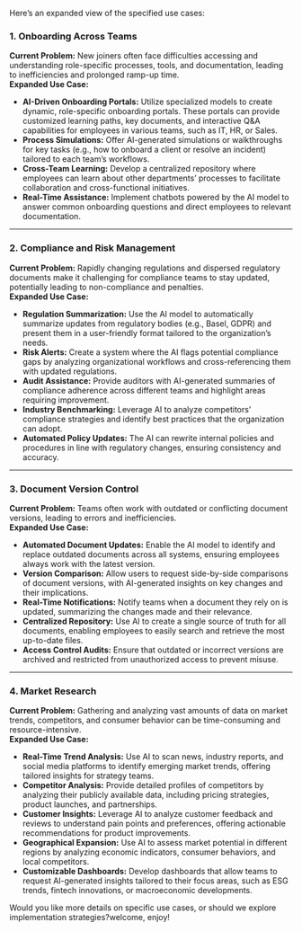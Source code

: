 Here’s an expanded view of the specified use cases:

### **1. Onboarding Across Teams**  
**Current Problem:** New joiners often face difficulties accessing and understanding role-specific processes, tools, and documentation, leading to inefficiencies and prolonged ramp-up time.  
**Expanded Use Case:**  
- **AI-Driven Onboarding Portals:** Utilize specialized models to create dynamic, role-specific onboarding portals. These portals can provide customized learning paths, key documents, and interactive Q&A capabilities for employees in various teams, such as IT, HR, or Sales.  
- **Process Simulations:** Offer AI-generated simulations or walkthroughs for key tasks (e.g., how to onboard a client or resolve an incident) tailored to each team’s workflows.  
- **Cross-Team Learning:** Develop a centralized repository where employees can learn about other departments’ processes to facilitate collaboration and cross-functional initiatives.  
- **Real-Time Assistance:** Implement chatbots powered by the AI model to answer common onboarding questions and direct employees to relevant documentation.

---

### **2. Compliance and Risk Management**  
**Current Problem:** Rapidly changing regulations and dispersed regulatory documents make it challenging for compliance teams to stay updated, potentially leading to non-compliance and penalties.  
**Expanded Use Case:**  
- **Regulation Summarization:** Use the AI model to automatically summarize updates from regulatory bodies (e.g., Basel, GDPR) and present them in a user-friendly format tailored to the organization’s needs.  
- **Risk Alerts:** Create a system where the AI flags potential compliance gaps by analyzing organizational workflows and cross-referencing them with updated regulations.  
- **Audit Assistance:** Provide auditors with AI-generated summaries of compliance adherence across different teams and highlight areas requiring improvement.  
- **Industry Benchmarking:** Leverage AI to analyze competitors’ compliance strategies and identify best practices that the organization can adopt.  
- **Automated Policy Updates:** The AI can rewrite internal policies and procedures in line with regulatory changes, ensuring consistency and accuracy.  

---

### **3. Document Version Control**  
**Current Problem:** Teams often work with outdated or conflicting document versions, leading to errors and inefficiencies.  
**Expanded Use Case:**  
- **Automated Document Updates:** Enable the AI model to identify and replace outdated documents across all systems, ensuring employees always work with the latest version.  
- **Version Comparison:** Allow users to request side-by-side comparisons of document versions, with AI-generated insights on key changes and their implications.  
- **Real-Time Notifications:** Notify teams when a document they rely on is updated, summarizing the changes made and their relevance.  
- **Centralized Repository:** Use AI to create a single source of truth for all documents, enabling employees to easily search and retrieve the most up-to-date files.  
- **Access Control Audits:** Ensure that outdated or incorrect versions are archived and restricted from unauthorized access to prevent misuse.  

---

### **4. Market Research**  
**Current Problem:** Gathering and analyzing vast amounts of data on market trends, competitors, and consumer behavior can be time-consuming and resource-intensive.  
**Expanded Use Case:**  
- **Real-Time Trend Analysis:** Use AI to scan news, industry reports, and social media platforms to identify emerging market trends, offering tailored insights for strategy teams.  
- **Competitor Analysis:** Provide detailed profiles of competitors by analyzing their publicly available data, including pricing strategies, product launches, and partnerships.  
- **Customer Insights:** Leverage AI to analyze customer feedback and reviews to understand pain points and preferences, offering actionable recommendations for product improvements.  
- **Geographical Expansion:** Use AI to assess market potential in different regions by analyzing economic indicators, consumer behaviors, and local competitors.  
- **Customizable Dashboards:** Develop dashboards that allow teams to request AI-generated insights tailored to their focus areas, such as ESG trends, fintech innovations, or macroeconomic developments.  

Would you like more details on specific use cases, or should we explore implementation strategies?welcome, enjoy!